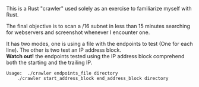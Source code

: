 This is a Rust "crawler" used solely as an exercise to familiarize myself with Rust.

The final objective is to scan a /16 subnet in less than 15 minutes searching for webservers and screenshot whenever I encounter one.

It has two modes, one is using a file with the endpoints to test (One for each line). The other is two test an IP address block.  
**Watch out!** the endpoints tested using the IP address block comprehend both the starting and the trailing IP.  
```
Usage:  ./crawler endpoints_file directory
	./crawler start_address_block end_address_block directory
```
